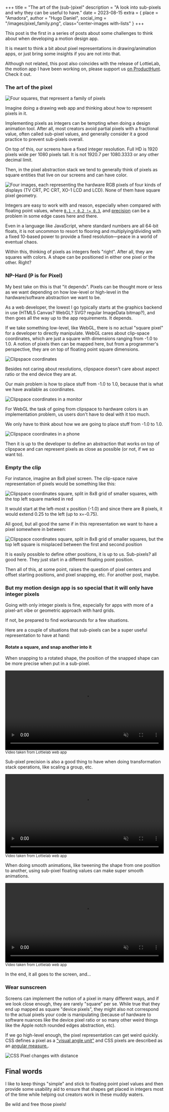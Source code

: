+++
title = "The art of the (sub-)pixel"
description = "A look into sub-pixels and why they can be useful to have."
date = 2023-08-15
extra = { place = "Amadora", author = "Hugo Daniel", social_img = "/images/pixel_family.png", class="center-images with-lists" }
+++

This post is the first in a series of posts about some challenges to think about when developing a motion design app.

It is meant to think a bit about pixel representations in drawing/animation apps, or just bring some insights if you are not into that.

Although not related, this post also coincides with the release of LottieLab, the motion app I have been working on, please support us [on ProductHunt](https://www.producthunt.com/posts/lottielab). Check it out.

### The art of the pixel 

![Four squares, that represent a family of pixels](/images/pixel_family.png "Support this (sub)pixel family!")

Imagine doing a drawing web app and thinking about how to represent pixels in it.

Implementing pixels as integers can be tempting when doing a design animation tool. After all, most creators avoid partial pixels with a fractional value, often called sub-pixel values, and generally consider it a good practice to prevent sub-pixels overall. 

On top of this, our screens have a fixed integer resolution. Full HD is 1920 pixels wide per 1080 pixels tall. It is not 1920.7 per 1080.3333 or any other decimal limit.

Then, in the pixel abstraction stack we tend to generally think of pixels as square entities that live on our screens and can have color.

![Four images, each representing the hardware RGB pixels of four kinds of displays (TV CRT, PC CRT, XO-1 LCD and LCD). None of them have square pixel geometry.](/images/geometry_pixel.jpg "Pixel geometry at some point")

Integers are easy to work with and reason, especially when compared with floating point values, where [`0.1 + 0.2 != 0.3`](https://0.30000000000000004.com), and [precision](https://en.wikipedia.org/wiki/Double-precision_floating-point_format#Precision_limitations_on_integer_values) can be a problem in some edge cases here and there.

Even in a language like JavaScript, where standard numbers are all 64-bit floats, it is not uncommon to resort to flooring and multiplying/dividing with a fixed 10-based power to provide a fixed resolution—peace in a world of eventual chaos.

Within this, thinking of pixels as integers feels "right". After all, they are squares with colors. A shape can be positioned in either one pixel or the other. Right?

### NP-Hard (P is for Pixel) 

My best take on this is that "it depends". Pixels can be thought more or less as we want depending on how low-level or high-level in the hardware/software abstraction we want to be.

As a web developer, the lowest I go typically starts at the graphics backend in use (HTML5 Canvas? WebGL? SVG? regular ImageData bitmap?), and then goes all the way up to the app requirements. It depends.

If we take something low-level, like WebGL, there is no actual "square pixel" for a developer to directly manipulate.
WebGL cares about clip-space coordinates, which are just a square with dimensions ranging from -1.0 to 1.0. A notion of pixels then can be mapped here, but from a programmer's perspective, they are on top of floating point square dimensions. 

![](/images/clipspace.png "Clipspace coordinates")

Besides not caring about resolutions, clipspace doesn't care about aspect ratio or the end device they are at.

Our main problem is how to place stuff from -1.0 to 1.0, because that is what we have available as coordinates.

![](/images/clipspace_monitor.png "Clipspace coordinates in a monitor")

For WebGL the task of going from clipspace to hardware colors is an implementation problem, us users don't have to deal with it too much.

We only have to think about how we are going to place stuff from -1.0 to 1.0.

![](/images/clipspace_phone.png "Clipspace coordinates in a phone")

Then it is up to the developer to define an abstraction that works on top of clipspace and can represent pixels as close as possible (or not, if we so want to).

### Empty the clip

For instance, imagine an 8x8 pixel screen. The clip-space naive representation of pixels would be something like this:

![Clipspace coordinates square, split in 8x8 grid of smaller squares, with the top left square marked in red](/images/clipspace_pixel.png "A pixel in clipspace coordinates")

It would start at the left-most x position (-1.0) and since there are 8 pixels, it would extend 0.25 to the left (up to x=-0.75).

All good, but all good the same if in this representation we want to have a pixel somewhere in between:

![Clipspace coordinates square, split in 8x8 grid of smaller squares, but the top left square is misplaced between the first and second position](/images/clipspace_pixel2.png "A misplaced pixel in clipspace coordinates")

It is easily possible to define other positions, it is up to us. Sub-pixels? all good here. They just start in a different floating point position.

Then all of this, at some point, raises the question of pixel centers and offset starting positions, and pixel snapping, etc. For another post, maybe.

### But my motion design app is so special that it will only have integer pixels

Going with only integer pixels is fine, especially for apps with more of a pixel-art vibe or geometric approach with hard grids. 

If not, be prepared to find workarounds for a few situations.

Here are a couple of situations that sub-pixels can be a super useful representation to have at hand:

#### Rotate a square, and snap another into it

When snapping to a rotated shape, the position of the snapped shape can be more precise when put in a sub-pixel.

<video controls muted loop preload width="100%">
  <source src="/videos/snap_square.webm" type="video/webm">
  <source src="/videos/snap_square.mp4" type="video/mp4">
</video>
<small>Video taken from Lottielab web app</small>

Sub-pixel precision is also a good thing to have when doing transformation stack operations, like scaling a group, etc.

<video controls muted loop preload width="100%">
  <source src="/videos/scale_group.webm" type="video/webm">
  <source src="/videos/scale_group.mp4" type="video/mp4">
</video>
<small>Video taken from Lottielab web app</small>

When doing smooth animations, like tweening the shape from one position to another, using sub-pixel floating values can make 
super smooth animations.

<video controls muted loop preload width="100%">
  <source src="/videos/tweening.webm" type="video/webm">
  <source src="/videos/tweening.mp4" type="video/mp4">
</video>
<small>Video taken from Lottielab web app</small>


In the end, it all goes to the screen, and...

### Wear sunscreen 

Screens can implement the notion of a pixel in many different ways, and if we look close enough, they are rarely "square" per se. While true that they end up mapped as square "device pixels", they might also not correspond to the actual pixels your code is manipulating (because of hardware to software nuances like the device pixel ratio or so many other weird things like the Apple notch rounded edges abstraction, etc).

If we go high-level enough, the pixel representation can get weird quickly. CSS defines a pixel as a ["visual angle unit"](https://drafts.csswg.org/css-values/#absolute-lengths) and CSS pixels are described as an [angular measure.](https://drafts.csswg.org/css-values/#reference-pixel).

![CSS Pixel changes with distance](https://drafts.csswg.org/css-values/images/pixel1.png "In CSS pixels must become larger if the viewing distance increases")


## Final words

I like to keep things "simple" and stick to floating point pixel values and then provide some usability aid to ensure that shapes get placed in integers most of the time while helping out creators work in these muddy waters.

Be wild and free those pixels!

